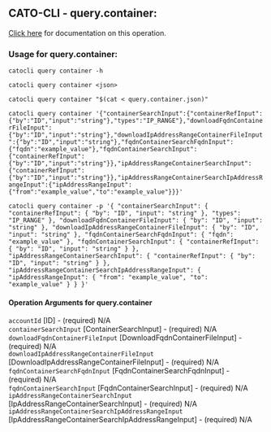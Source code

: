 
## CATO-CLI - query.container:
[Click here](https://api.catonetworks.com/documentation/#query-query.container) for documentation on this operation.

### Usage for query.container:

`catocli query container -h`

`catocli query container <json>`

`catocli query container "$(cat < query.container.json)"`

`catocli query container '{"containerSearchInput":{"containerRefInput":{"by":"ID","input":"string"},"types":"IP_RANGE"},"downloadFqdnContainerFileInput":{"by":"ID","input":"string"},"downloadIpAddressRangeContainerFileInput":{"by":"ID","input":"string"},"fqdnContainerSearchFqdnInput":{"fqdn":"example_value"},"fqdnContainerSearchInput":{"containerRefInput":{"by":"ID","input":"string"}},"ipAddressRangeContainerSearchInput":{"containerRefInput":{"by":"ID","input":"string"}},"ipAddressRangeContainerSearchIpAddressRangeInput":{"ipAddressRangeInput":{"from":"example_value","to":"example_value"}}}'`

`catocli query container -p '{
    "containerSearchInput": {
        "containerRefInput": {
            "by": "ID",
            "input": "string"
        },
        "types": "IP_RANGE"
    },
    "downloadFqdnContainerFileInput": {
        "by": "ID",
        "input": "string"
    },
    "downloadIpAddressRangeContainerFileInput": {
        "by": "ID",
        "input": "string"
    },
    "fqdnContainerSearchFqdnInput": {
        "fqdn": "example_value"
    },
    "fqdnContainerSearchInput": {
        "containerRefInput": {
            "by": "ID",
            "input": "string"
        }
    },
    "ipAddressRangeContainerSearchInput": {
        "containerRefInput": {
            "by": "ID",
            "input": "string"
        }
    },
    "ipAddressRangeContainerSearchIpAddressRangeInput": {
        "ipAddressRangeInput": {
            "from": "example_value",
            "to": "example_value"
        }
    }
}'`


#### Operation Arguments for query.container ####

`accountId` [ID] - (required) N/A    
`containerSearchInput` [ContainerSearchInput] - (required) N/A    
`downloadFqdnContainerFileInput` [DownloadFqdnContainerFileInput] - (required) N/A    
`downloadIpAddressRangeContainerFileInput` [DownloadIpAddressRangeContainerFileInput] - (required) N/A    
`fqdnContainerSearchFqdnInput` [FqdnContainerSearchFqdnInput] - (required) N/A    
`fqdnContainerSearchInput` [FqdnContainerSearchInput] - (required) N/A    
`ipAddressRangeContainerSearchInput` [IpAddressRangeContainerSearchInput] - (required) N/A    
`ipAddressRangeContainerSearchIpAddressRangeInput` [IpAddressRangeContainerSearchIpAddressRangeInput] - (required) N/A    
